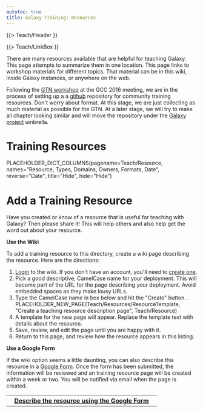 ```yaml
---
autotoc: true
title: Galaxy Training: Resources
---
```

{{> Teach/Header }}



{{> Teach/LinkBox }}

There are many resources available that are helpful for teaching Galaxy.  This page attempts to summarize them in one location.  This page links to workshop materials for different topics.  That material can be in this wiki, inside Galaxy instances, or anywhere on the web.

Following the [GTN workshop](https://gcc16.sched.org/event/5VbP/galactically-speaking-best-practices-and-resources-for-galaxy-training) at the GCC 2016 meeting, we are in the process of setting up a a [github](https://github.com/bgruening/training-material) repository for community training resources. Don't worry about format. At this stage, we are just collecting as much material as possible for the GTN. At a later stage, we will try to make all chapter looking similar and will move the repository under the [Galaxy project](https://github.com/galaxyproject) umbrella.



# Training Resources

PLACEHOLDER_DICT_COLUMNS(pagename=Teach/Resource, names="Resource, Types, Domains, Owners, Formats, Date", reverse="Date", title="Hide", hide="Hide")


# Add a Training Resource

Have you created or know of a resource that is useful for teaching with Galaxy?  Then please share it!  This will help others and also help get the word out about your resource.

**Use the Wiki**

To add a training resource to this directory, create a wiki page describing the resource. Here are the directions:

1. [Login](/src/Community/Deployments/index.md) to the wiki. If you don't have an account, you'll need to [create one](/src/Community/Deployments/index.md).
1. Pick a good descriptive, CamelCase name for your deployment.  This will become part of the URL for the page describing your deployment.  Avoid embedded spaces as they make lousy URLs.
1. Type the CamelCase name in box below and hit the "Create" button.
    . PLACEHOLDER_NEW_PAGE(Teach/Resources/ResourceTemplate, "Create a teaching resource description page", Teach/Resource)
1. A template for the new page will appear.  Replace the template text with details about the resource.
1. Save, review, and edit the page until you are happy with it.
1. Return to this page, and review how the resource appears in this listing.

**Use a Google Form**

If the wiki option seems a little daunting, you can also describe this resource in a [Google Form](http://bit.ly/gxytrainresourceform).  Once the form has been submitted, the information will be reviewed and an training resource page will be created within a week or two.  You will be notified via email when the page is created.

<table>
  <tr>
    <th> &nbsp;&nbsp; <a href='http://bit.ly/gxytrainresourceform'>Describe the resource using the Google Form</a> &nbsp;&nbsp; </th>
  </tr>
</table>


